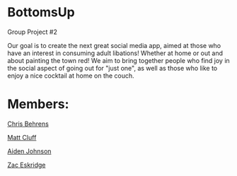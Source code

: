 # BottomsUp
Group Project #2

Our goal is to create the next great social media app, aimed at those who have an interest in consuming adult libations! Whether at home or out and about painting the town red! We aim to bring together people who find joy in the social aspect of going out for "just one", as well as those who like to enjoy a nice cocktail at home on the couch. 

# Members:
[Chris Behrens](https://github.com/Bearpaw11)

[Matt Cluff](https://github.com/mattcluff)

[Aiden Johnson](https://github.com/axjohnson)

[Zac Eskridge](https://github.com/zace118)
